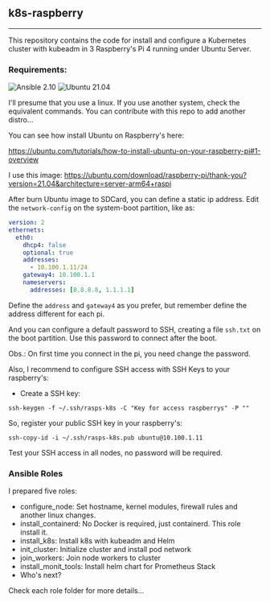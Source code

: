## k8s-raspberry
---

This repository contains the code for install and configure a Kubernetes cluster with kubeadm in 3 Raspberry's Pi 4 running under Ubuntu Server.

### Requirements:

<img src="https://img.shields.io/badge/Ansible-2.10-grey?style=flat-square&logo=ansible" alt="Ansible 2.10"/>
<img src="https://img.shields.io/badge/Ubuntu-21.04-orange?style=flat-square&logo=ubuntu" alt="Ubuntu 21.04"/>

I'll presume that you use a linux. If you use another system, check the equivalent commands. You can contribute with this repo to add another distro...

You can see how install Ubuntu on Raspberry's here: 

https://ubuntu.com/tutorials/how-to-install-ubuntu-on-your-raspberry-pi#1-overview

I use this image: https://ubuntu.com/download/raspberry-pi/thank-you?version=21.04&architecture=server-arm64+raspi

After burn Ubuntu image to SDCard, you can define a static ip address. 
Edit the `network-config` on the system-boot partition, like as: 

```yaml
version: 2
ethernets:
  eth0:
    dhcp4: false
    optional: true
    addresses:
      - 10.100.1.11/24 
    gateway4: 10.100.1.1
    nameservers:
      addresses: [8.8.8.8, 1.1.1.1]
```

Define the `address` and `gateway4` as you prefer, but remember define the address different for each pi. 

And you can configure a default password to SSH, creating a file `ssh.txt` on the boot partition. Use this password to connect after the boot. 

Obs.: On first time you connect in the pi, you need change the password. 

Also, I recommend to configure SSH access with  SSH Keys to your raspberry's:

- Create a SSH key:

```shell
ssh-keygen -f ~/.ssh/rasps-k8s -C "Key for access raspberrys" -P ""
```

So, register your public SSH key in your raspberry's: 

```
ssh-copy-id -i ~/.ssh/rasps-k8s.pub ubuntu@10.100.1.11
```

Test your SSH access in all nodes, no password will be required.

### Ansible Roles

I prepared five roles: 
  - configure_node: Set hostname, kernel modules, firewall rules and another linux changes.
  - install_containerd: No Docker is required, just containerd. This role install it.
  - install_k8s: Install k8s with kubeadm and Helm  
  - init_cluster: Initialize cluster and install pod network
  - join_workers: Join node workers to cluster
  - install_monit_tools: Install helm chart for Prometheus Stack
  - Who's next? 

Check each role folder for more details...
